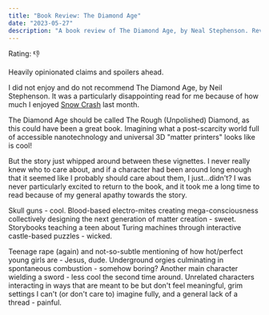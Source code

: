 ```yaml
---
title: "Book Review: The Diamond Age"
date: "2023-05-27"
description: "A book review of The Diamond Age, by Neal Stephenson. Reviewed by Leo Robinovitch."
---
```


Rating: 👎

Heavily opinionated claims and spoilers ahead.

I did not enjoy and do not recommend The Diamond Age, by Neil Stephenson. It was a particularly disappointing read for
me because of how much I enjoyed [Snow Crash](/books/snow-crash) last month.

The Diamond Age should be called The Rough (Unpolished) Diamond, as this could have been a great book. Imagining what a
post-scarcity world full of accessible nanotechnology and universal 3D "matter printers" looks like is cool!

But the story just whipped around between these vignettes. I never really knew who to care about, and if a character
had been around long enough that it seemed like I probably should care about them, I just...didn't? I was never
particularly excited to return to the book, and it took me a long time to read because of my general apathy towards
the story.

Skull guns - cool. Blood-based electro-mites creating mega-consciousness collectively designing the next generation
of matter creation - sweet. Storybooks teaching a teen about Turing machines through interactive castle-based
puzzles - wicked.

Teenage rape (again) and not-so-subtle mentioning of how hot/perfect young girls are - Jesus, dude. Underground orgies
culminating in spontaneous combustion - somehow boring? Another main character wielding a sword - less cool the second
time around. Unrelated characters interacting in ways that are meant to be but don't feel meaningful, grim settings I
can't (or don't care to) imagine fully, and a general lack of a thread - painful.
